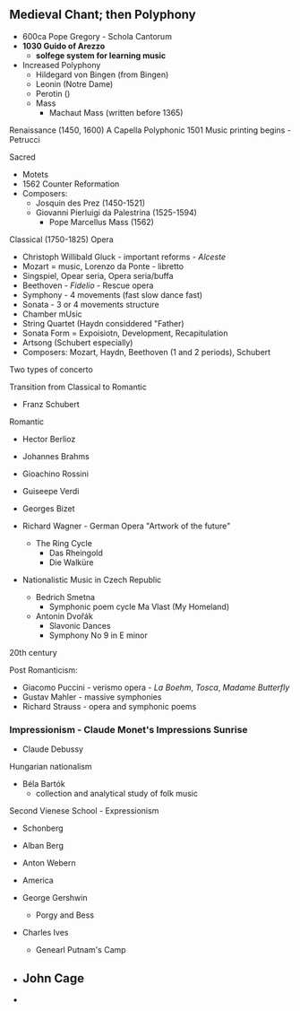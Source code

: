 
## Medieval Chant; then Polyphony
- 600ca Pope Gregory - Schola Cantorum
- **1030 Guido of Arezzo**
	- **solfege system for learning music**
- Increased Polyphony
	- Hildegard von Bingen (from Bingen)
	- Leonin (Notre Dame)
	- Perotin ()
	- Mass
		- Machaut Mass (written before 1365)

Renaissance (1450, 1600) A Capella Polyphonic
1501 Music printing begins - Petrucci

Sacred
- Motets
- 1562 Counter Reformation
- Composers:
	- Josquin des Prez (1450-1521)
	- Giovanni Pierluigi da Palestrina (1525-1594)
		- Pope Marcellus Mass (1562)

Classical (1750-1825)
Opera
- Christoph Willibald Gluck - important reforms - *Alceste*
- Mozart = music, Lorenzo da Ponte - libretto
- Singspiel, Opear seria, Opera seria/buffa
- Beethoven - *Fidelio* - Rescue opera
- Symphony - 4 movements (fast slow dance fast)
- Sonata - 3 or 4 movements structure
- Chamber mUsic
- String Quartet (Haydn considdered "Father)
- Sonata Form = Expoisiotn, Development, Recapitulation
- Artsong (Schubert especially)
- Composers: Mozart, Haydn, Beethoven (1 and 2 periods), Schubert

Two types of concerto


Transition from Classical to Romantic
- Franz Schubert


Romantic 
- Hector Berlioz
- Johannes Brahms
- Gioachino Rossini
- Guiseepe Verdi
- Georges Bizet
- Richard Wagner - German Opera "Artwork of the future"
	- The Ring Cycle
		- Das Rheingold
		- Die Walküre


- Nationalistic Music in Czech Republic
	- Bedrich Smetna
		- Symphonic poem cycle Ma Vlast (My Homeland)
	- Antonin Dvořák
		- Slavonic Dances
		- Symphony No 9 in E minor

20th century

Post Romanticism:
- Giacomo Puccini - verismo opera - *La Boehm*, *Tosca*, *Madame Butterfly*
- Gustav Mahler - massive symphonies
- Richard Strauss - opera and symphonic poems

### Impressionism - Claude Monet's Impressions Sunrise

- Claude Debussy

Hungarian nationalism
- Béla Bartók
	- collection and analytical study of folk music


Second Vienese School - Expressionism
- Schonberg
- Alban Berg
- Anton Webern



- America
-  George Gershwin
	- Porgy and Bess
- Charles Ives
	- Genearl Putnam's Camp
- John Cage
	- 
- 